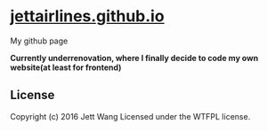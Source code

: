 # [jettairlines.github.io]
My github page

**Currently underrenovation, where I finally decide to code my own website(at least for frontend)**


License
----

Copyright (c) 2016 Jett Wang Licensed under the WTFPL license.

   [jettairlines.github.io]: jettairlines.github.io
   [SkrollrJS]: https://github.com/Prinzhorn/skrollr
   
